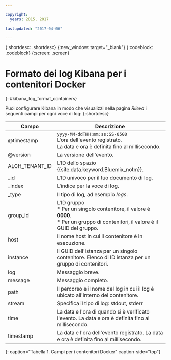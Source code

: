 ```yaml
---

copyright:
  years: 2015, 2017

lastupdated: "2017-04-06"

---
```



{:shortdesc: .shortdesc}
{:new_window: target="_blank"}
{:codeblock: .codeblock}
{:screen: .screen}


# Formato dei log Kibana per i contenitori Docker
{: #kibana_log_format_containers}

Puoi configurare Kibana in modo che visualizzi nella pagina *Rileva* i seguenti campi per ogni voce di log:
{:shortdesc}

| Campo | Descrizione |
|-------|-------------|
| @timestamp | `yyyy-MM-ddTHH:mm:ss:SS-0500`  <br> L'ora dell'evento registrato. <br> La data e ora è definita fino al millisecondo. |
| @version | La versione dell'evento. |
| ALCH_TENANT_ID | L'ID dello spazio {{site.data.keyword.Bluemix_notm}}. |
| \_id | L'ID univoco per il tuo documento di log. |
| \_index | L'indice per la voce di log. |
| \_type | Il tipo di log, ad esempio *logs*. |
| group_id | L'ID gruppo <br> * Per un singolo contenitore, il valore è **0000**. <br> * Per un gruppo di contenitori, il valore è il GUID del gruppo.  |
| host | Il nome host in cui il contenitore è in esecuzione. |
| instance | Il GUID dell'istanza per un singolo contenitore. Elenco di ID istanza per un gruppo di contenitori.|
| log | Messaggio breve. |
| message | Messaggio completo. |
| path | Il percorso e il nome del log in cui il log è ubicato all'interno del contenitore. |
| stream | Specifica il tipo di log: stdout, stderr |
| time | La data e l'ora di quando si è verificato l'evento. La data e ora è definita fino al millisecondo.|
| timestamp | La data e l'ora dell'evento registrato. La data e ora è definita fino al millisecondo. |
{: caption="Tabella 1. Campi per i contenitori Docker" caption-side="top"}


